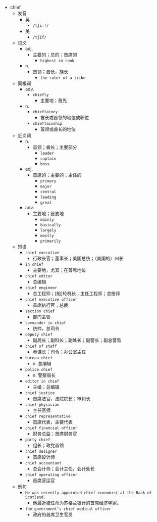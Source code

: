- chief
  - 发音
    - 英
      - `/tʃiːf/`
    - 美
      - `/tʃif/`
  - 词义
    - adj.
      - 主要的；总的；首席的
        - `highest in rank`
    - n.
      - 首领；酋长，族长
        - `the ruler of a tribe`
  - 同根词
    - adv.
      - `chiefly`
        - 主要地；首先
    - n.
      - `chieftaincy`
        - 酋长或首领的地位或职位
      - `chieftainship`
        - 首领或酋长的地位
  - 近义词
    - n.
      - 首领；酋长；主要部分
        - `leader`
        - `captain`
        - `boss`
    - adj.
      - 首席的；主要的；主任的
        - `primary`
        - `major`
        - `central`
        - `leading`
        - `great`
    - adv.
      - 主要地；首要地
        - `mainly`
        - `basically`
        - `largely`
        - `mostly`
        - `primarily`
  - 短语
    - `chief executive`
      - 行政长官；董事长；美国总统；（美国的）州长 
    - `in chief`
      - 主要地，尤其；在首席地位 
    - `chief editor`
      - 总编辑 
    - `chief engineer`
      - 总工程师；[船]轮机长；主任工程师；总技师 
    - `chief executive officer`
      - 首席执行官；总裁 
    - `section chief`
      - 部门主管 
    - `commander in chief`
      - 统帅，总司令 
    - `deputy chief`
      - 副局长；副科长；副处长；副警长；副总警监 
    - `chief of staff`
      - 参谋长；司令；办公室主任 
    - `bureau chief`
      - n. 总编辑 
    - `police chief`
      - n. 警察局长 
    - `editor in chief`
      - 主编；总编辑 
    - `chief justice`
      - 首席法官，法院院长；审判长 
    - `chief physician`
      - 主任医师 
    - `chief representative`
      - 首席代表，主要代表 
    - `chief financial officer`
      - 财务总监；首席财务官 
    - `party chief`
      - 组长；政党首领 
    - `chief designer`
      - 首席设计师 
    - `chief accountant`
      - 总会计师；会计主任，会计处长 
    - `chief operating officer`
      - 首席营运官 
  - 例句
    - `He was recently appointed chief economist at the Bank of Scotland.`
      - 他最近被任命为苏格兰银行的首席经济学家。
    - `the government’s chief medical officer`
      - 政府的首席卫生官员

